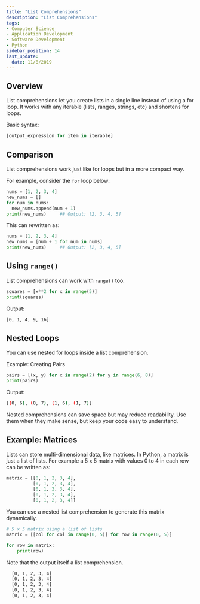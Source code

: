 ```yaml
---
title: "List Comprehensions"
description: "List Comprehensions"
tags: 
- Computer Science
- Application Development
- Software Development
- Python
sidebar_position: 14
last_update:
  date: 11/8/2019
---
```



## Overview

List comprehensions let you create lists in a single line instead of using a for loop. It works with any iterable (lists, ranges, strings, etc) and shortens for loops.

Basic syntax: 

```python
[output_expression for item in iterable]
```


## Comparison  

List comprehensions work just like for loops but in a more compact way.  

For example, consider the `for` loop below:

```python
nums = [1, 2, 3, 4]  
new_nums = []  
for num in nums:
  new_nums.append(num + 1)
print(new_nums)     ## Output: [2, 3, 4, 5]
```

This can rewritten as:

```python
nums = [1, 2, 3, 4]  
new_nums = [num + 1 for num in nums]  
print(new_nums)     ## Output: [2, 3, 4, 5]
```



## Using `range()`

List comprehensions can work with `range()` too.  

```python
squares = [x**2 for x in range(5)]
print(squares)
```

Output:

```bash
[0, 1, 4, 9, 16]
```


## Nested Loops   

You can use nested for loops inside a list comprehension.  

Example: Creating Pairs  

```python
pairs = [(x, y) for x in range(2) for y in range(6, 8)]
print(pairs)
```

Output:

```bash
[(0, 6), (0, 7), (1, 6), (1, 7)]
```

Nested comprehensions can save space but may reduce readability. Use them when they make sense, but keep your code easy to understand.

## Example: Matrices 

Lists can store multi-dimensional data, like matrices. In Python, a matrix is just a list of lists. For example a 5 x 5 matrix with values 0 to 4 in each row can be written as:

```python
matrix = [[0, 1, 2, 3, 4],
          [0, 1, 2, 3, 4],
          [0, 1, 2, 3, 4],
          [0, 1, 2, 3, 4],
          [0, 1, 2, 3, 4]]
```

You can use a nested list comprehension to generate this matrix dynamically.  

```python
# 5 x 5 matrix using a list of lists
matrix = [[col for col in range(0, 5)] for row in range(0, 5)]

for row in matrix:
    print(row)
```

Note that the output itself a list comprehension.

```bash
  [0, 1, 2, 3, 4]
  [0, 1, 2, 3, 4]
  [0, 1, 2, 3, 4]
  [0, 1, 2, 3, 4]
  [0, 1, 2, 3, 4]
```